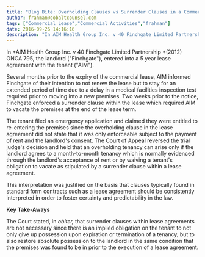 ```yaml
---
title: "Blog Bite: Overholding Clauses vs Surrender Clauses in a Commercial Lease"
author: frahman@cobaltcounsel.com
tags: ["Commercial Lease","Commercial Activities","frahman"]
date: 2016-09-26 14:16:16
description: "In AIM Health Group Inc. v 40 Finchgate Limited Partnership (2012) ONCA 795, the landlord ('Finchgate'), entered into a 5 year lease agreement..."
---
```


In *AIM Health Group Inc. v 40 Finchgate Limited Partnership *(2012) ONCA 795, the landlord ("Finchgate"), entered into a 5 year lease agreement with the tenant ("AIM").

Several months prior to the expiry of the commercial lease, AIM informed Finchgate of their intention to not renew the lease but to stay for an extended period of time due to a delay in a medical facilities inspection test required prior to moving into a new premises. Two weeks prior to the notice, Finchgate enforced a surrender clause within the lease which required AIM to vacate the premises at the end of the lease term.

The tenant filed an emergency application and claimed they were entitled to re-entering the premises since the overholding clause in the lease agreement did not state that it was only enforceable subject to the payment of rent and the landlord's consent. The Court of Appeal reversed the trial judge's decision and held that an overholding tenancy can arise only if the landlord agrees to a month-to-month tenancy which is normally evidenced through the landlord's acceptance of rent or by waiving a tenant's obligation to vacate as stipulated by a surrender clause within a lease agreement.

This interpretation was justified on the basis that clauses typically found in standard form contracts such as a lease agreement should be consistently interpreted in order to foster certainty and predictability in the law.

**Key Take-Aways**

The Court stated, in *obiter,* that surrender clauses within lease agreements are not necessary since there is an implied obligation on the tenant to not only give up possession upon expiration or termination of a tenancy, but to also restore absolute possession to the landlord in the same condition that the premises was found to be in prior to the execution of a lease agreement.